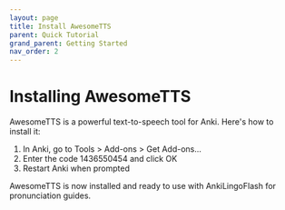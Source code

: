 ```yaml
---
layout: page
title: Install AwesomeTTS
parent: Quick Tutorial
grand_parent: Getting Started
nav_order: 2
---
```


# Installing AwesomeTTS

AwesomeTTS is a powerful text-to-speech tool for Anki. Here's how to install it:

1. In Anki, go to Tools > Add-ons > Get Add-ons...
2. Enter the code 1436550454 and click OK
3. Restart Anki when prompted

AwesomeTTS is now installed and ready to use with AnkiLingoFlash for pronunciation guides.